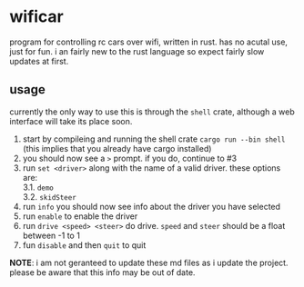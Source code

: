 # wificar
program for controlling rc cars over wifi, written in rust.
has no acutal use, just for fun. i an fairly new to the rust language
so expect fairly slow updates at first.
## usage
currently the only way to use this is through the `shell` crate, 
although a web interface will take its place soon.
1. start by compileing and running the shell crate `cargo run --bin shell`\
(this implies that you already have cargo installed)
2. you should now see a `>` prompt. if you do, continue to #3
3. run `set <driver>` along with the name of a valid driver. these options are:\
   3.1. `demo`\
   3.2. `skidSteer`
4. run `info` you should now see info about the driver you have selected
5. run `enable` to enable the driver
6. run `drive <speed> <steer>` do drive. `speed` and `steer` should be a float between -1 to 1
7. fun `disable` and then `quit` to quit

**NOTE**: i am not geranteed to update these md files as i update the project.
please be aware that this info may be out of date.
